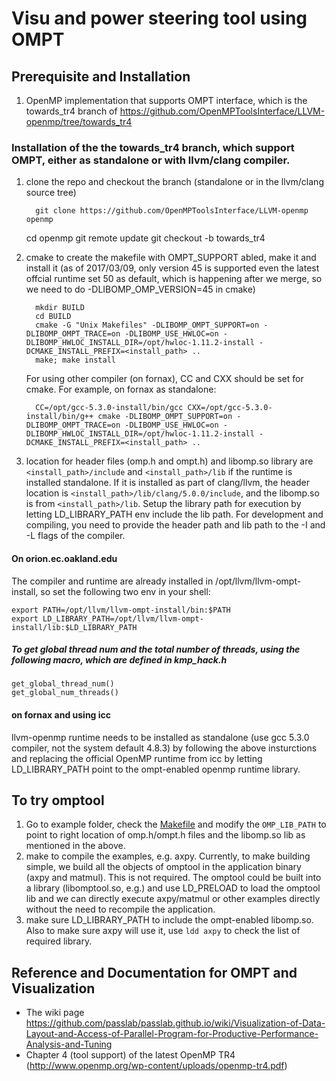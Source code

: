 
# Visu and power steering tool using OMPT

## Prerequisite and Installation
1. OpenMP implementation that supports OMPT interface, which is the towards_tr4 branch of https://github.com/OpenMPToolsInterface/LLVM-openmp/tree/towards_tr4
    
### Installation of the the towards_tr4 branch, which support OMPT, either as standalone or with llvm/clang compiler. 
  1. clone the repo and checkout the branch (standalone or in the llvm/clang source tree)
   
           git clone https://github.com/OpenMPToolsInterface/LLVM-openmp openmp
	   cd openmp
           git remote update
           git checkout -b towards_tr4
           
  1. cmake to create the makefile with OMPT_SUPPORT abled, make it and install it (as of 2017/03/09, only version 45 is supported even the latest offcial runtime set 50 as default, which is happening after we merge, so we need to do -DLIBOMP_OMP_VERSION=45 in cmake)
    
           mkdir BUILD
           cd BUILD
           cmake -G "Unix Makefiles" -DLIBOMP_OMPT_SUPPORT=on -DLIBOMP_OMPT_TRACE=on -DLIBOMP_USE_HWLOC=on -DLIBOMP_HWLOC_INSTALL_DIR=/opt/hwloc-1.11.2-install -DCMAKE_INSTALL_PREFIX=<install_path> ..
           make; make install
           
      For using other compiler (on fornax), CC and CXX should be set for cmake. For example, on fornax as standalone: 
      
           CC=/opt/gcc-5.3.0-install/bin/gcc CXX=/opt/gcc-5.3.0-install/bin/g++ cmake -DLIBOMP_OMPT_SUPPORT=on -DLIBOMP_OMPT_TRACE=on -DLIBOMP_USE_HWLOC=on -DLIBOMP_HWLOC_INSTALL_DIR=/opt/hwloc-1.11.2-install -DCMAKE_INSTALL_PREFIX=<install_path> ..
           
  1. location for header files (omp.h and ompt.h) and libomp.so library are `<install_path>/include` and `<install_path>/lib` if the runtime is installed standalone. If it is installed as part of clang/llvm, the header location is `<install_path>/lib/clang/5.0.0/include`, and the libomp.so is from `<install_path>/lib`. Setup the library path for execution by letting LD_LIBRARY_PATH env include the lib path. For development and compiling, you need to provide the header path and lib path to the -I and -L flags of the compiler.

#### On orion.ec.oakland.edu
The compiler and runtime are already installed in /opt/llvm/llvm-ompt-install, so set the following
two env in your shell:

    export PATH=/opt/llvm/llvm-ompt-install/bin:$PATH
    export LD_LIBRARY_PATH=/opt/llvm/llvm-ompt-install/lib:$LD_LIBRARY_PATH
    
##### To get global thread num and the total number of threads, using the following macro, which are defined in kmp_hack.h
	get_global_thread_num()
	get_global_num_threads()

#### on fornax and using icc
llvm-openmp runtime needs to be installed as standalone (use gcc 5.3.0 compiler, not the system default 4.8.3) by following the above insturctions and replacing the official OpenMP runtime from icc by letting LD_LIBRARY_PATH point to the ompt-enabled openmp runtime library. 

## To try omptool
1. Go to example folder, check the [Makefile](examples/Makefile) and modify the `OMP_LIB_PATH` to point to right location of omp.h/ompt.h files and the libomp.so lib as mentioned in the above. 
1. make to compile the examples, e.g. axpy. Currently, to make building simple, we build all the objects of omptool in the application binary (axpy and matmul). This is not required. The omptool could be built into a library (libomptool.so, e.g.) and use LD_PRELOAD to load the omptool lib and we can directly execute axpy/matmul or other examples directly without the need to recompile the application. 
1. make sure LD_LIBRARY_PATH to include the ompt-enabled libomp.so. Also to make sure axpy will use it, use `ldd axpy` to check the list of required library. 


## Reference and Documentation for OMPT and Visualization
 * The wiki page https://github.com/passlab/passlab.github.io/wiki/Visualization-of-Data-Layout-and-Access-of-Parallel-Program-for-Productive-Performance-Analysis-and-Tuning
 * Chapter 4 (tool support) of the latest OpenMP TR4 (http://www.openmp.org/wp-content/uploads/openmp-tr4.pdf)
